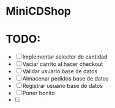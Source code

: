 # MiniCDShop

# TODO:
-[ ] Implementar selector de cantidad
- [ ] Vaciar carrito al hacer checkout
- [ ] Validar usuario base de datos
- [ ] Almacenar pedidos base de datos
- [ ] Registrar usuario base de datos
- [ ] Poner bonito
- [ ] 